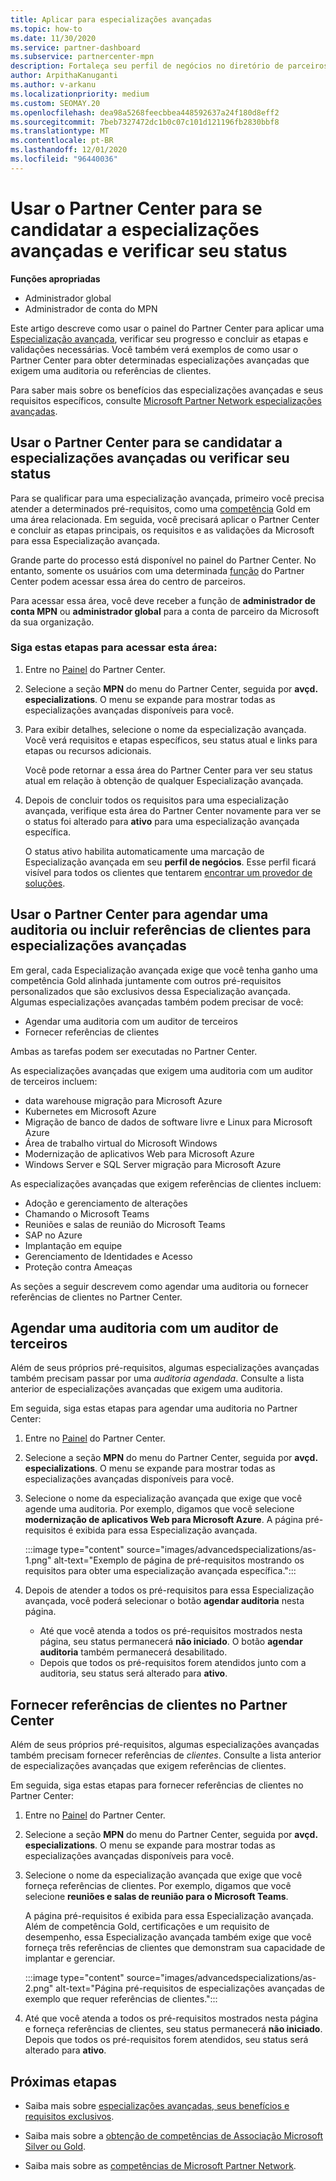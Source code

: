 ```yaml
---
title: Aplicar para especializações avançadas
ms.topic: how-to
ms.date: 11/30/2020
ms.service: partner-dashboard
ms.subservice: partnercenter-mpn
description: Fortaleça seu perfil de negócios no diretório de parceiros da Microsoft. Saiba como usar o Partner Center para se candidatar e ganhar especializações avançadas.
author: ArpithaKanuganti
ms.author: v-arkanu
ms.localizationpriority: medium
ms.custom: SEOMAY.20
ms.openlocfilehash: dea98a5268feecbbea448592637a24f180d8eff2
ms.sourcegitcommit: 7beb7327472dc1b0c07c101d121196fb2830bbf8
ms.translationtype: MT
ms.contentlocale: pt-BR
ms.lasthandoff: 12/01/2020
ms.locfileid: "96440036"
---
```

# <a name="use-partner-center-to-apply-for-advanced-specializations-and-check-their-status"></a>Usar o Partner Center para se candidatar a especializações avançadas e verificar seu status

**Funções apropriadas**

- Administrador global
- Administrador de conta do MPN

Este artigo descreve como usar o painel do Partner Center para aplicar uma [Especialização avançada](advanced-specializations.md), verificar seu progresso e concluir as etapas e validações necessárias. Você também verá exemplos de como usar o Partner Center para obter determinadas especializações avançadas que exigem uma auditoria ou referências de clientes.

Para saber mais sobre os benefícios das especializações avançadas e seus requisitos específicos, consulte [Microsoft Partner Network especializações avançadas](https://partner.microsoft.com/membership/advanced-specialization).

## <a name="use-partner-center-to-apply-for-advanced-specializations-or-check-their-status"></a>Usar o Partner Center para se candidatar a especializações avançadas ou verificar seu status

Para se qualificar para uma especialização avançada, primeiro você precisa atender a determinados pré-requisitos, como uma [competência](https://partner.microsoft.com/membership/competencies) Gold em uma área relacionada. Em seguida, você precisará aplicar o Partner Center e concluir as etapas principais, os requisitos e as validações da Microsoft para essa Especialização avançada.

Grande parte do processo está disponível no painel do Partner Center. No entanto, somente os usuários com uma determinada [função](permissions-overview.md) do Partner Center podem acessar essa área do centro de parceiros.

Para acessar essa área, você deve receber a função de **administrador de conta MPN** ou **administrador global** para a conta de parceiro da Microsoft da sua organização.

### <a name="follow-these-steps-to-access-this-area"></a>Siga estas etapas para acessar esta área:

1. Entre no [Painel](https://partner.microsoft.com/dashboard/home) do Partner Center.

2. Selecione a seção **MPN** do menu do Partner Center, seguida por **avçd. especializations**. O menu se expande para mostrar todas as especializações avançadas disponíveis para você.

3. Para exibir detalhes, selecione o nome da especialização avançada. Você verá requisitos e etapas específicos, seu status atual e links para etapas ou recursos adicionais.

   Você pode retornar a essa área do Partner Center para ver seu status atual em relação à obtenção de qualquer Especialização avançada.

4. Depois de concluir todos os requisitos para uma especialização avançada, verifique esta área do Partner Center novamente para ver se o status foi alterado para **ativo** para uma especialização avançada específica.

   O status ativo habilita automaticamente uma marcação de Especialização avançada em seu **perfil de negócios**. Esse perfil ficará visível para todos os clientes que tentarem [encontrar um provedor de soluções](https://www.microsoft.com/solution-providers/home).

## <a name="use-partner-center-to-schedule-an-audit-or-include-customer-references-for-advanced-specializations"></a>Usar o Partner Center para agendar uma auditoria ou incluir referências de clientes para especializações avançadas

Em geral, cada Especialização avançada exige que você tenha ganho uma competência Gold alinhada juntamente com outros pré-requisitos personalizados que são exclusivos dessa Especialização avançada. Algumas especializações avançadas também podem precisar de você:

- Agendar uma auditoria com um auditor de terceiros
- Fornecer referências de clientes

Ambas as tarefas podem ser executadas no Partner Center.

As especializações avançadas que exigem uma auditoria com um auditor de terceiros incluem:

- data warehouse migração para Microsoft Azure
- Kubernetes em Microsoft Azure
- Migração de banco de dados de software livre e Linux para Microsoft Azure
- Área de trabalho virtual do Microsoft Windows
- Modernização de aplicativos Web para Microsoft Azure
- Windows Server e SQL Server migração para Microsoft Azure

As especializações avançadas que exigem referências de clientes incluem:

- Adoção e gerenciamento de alterações
- Chamando o Microsoft Teams
- Reuniões e salas de reunião do Microsoft Teams
- SAP no Azure
- Implantação em equipe
- Gerenciamento de Identidades e Acesso
- Proteção contra Ameaças

As seções a seguir descrevem como agendar uma auditoria ou fornecer referências de clientes no Partner Center.

## <a name="schedule-an-audit-with-a-third-party-auditor"></a>Agendar uma auditoria com um auditor de terceiros

Além de seus próprios pré-requisitos, algumas especializações avançadas também precisam passar por uma *auditoria agendada*. Consulte a lista anterior de especializações avançadas que exigem uma auditoria.

Em seguida, siga estas etapas para agendar uma auditoria no Partner Center:

1. Entre no [Painel](https://partner.microsoft.com/dashboard/home) do Partner Center.

2. Selecione a seção **MPN** do menu do Partner Center, seguida por **avçd. especializations**. O menu se expande para mostrar todas as especializações avançadas disponíveis para você.

3. Selecione o nome da especialização avançada que exige que você agende uma auditoria. Por exemplo, digamos que você selecione **modernização de aplicativos Web para Microsoft Azure**. A página pré-requisitos é exibida para essa Especialização avançada.

   :::image type="content" source="images/advancedspecializations/as-1.png" alt-text="Exemplo de página de pré-requisitos mostrando os requisitos para obter uma especialização avançada específica.":::

4. Depois de atender a todos os pré-requisitos para essa Especialização avançada, você poderá selecionar o botão **agendar auditoria** nesta página.

   - Até que você atenda a todos os pré-requisitos mostrados nesta página, seu status permanecerá **não iniciado**. O botão **agendar auditoria** também permanecerá desabilitado. 
   - Depois que todos os pré-requisitos forem atendidos junto com a auditoria, seu status será alterado para **ativo**.

## <a name="provide-customer-references-in-partner-center"></a>Fornecer referências de clientes no Partner Center

Além de seus próprios pré-requisitos, algumas especializações avançadas também precisam fornecer referências de *clientes*. Consulte a lista anterior de especializações avançadas que exigem referências de clientes.

Em seguida, siga estas etapas para fornecer referências de clientes no Partner Center:

1. Entre no [Painel](https://partner.microsoft.com/dashboard/home) do Partner Center.

2. Selecione a seção **MPN** do menu do Partner Center, seguida por **avçd. especializations**. O menu se expande para mostrar todas as especializações avançadas disponíveis para você.

3. Selecione o nome da especialização avançada que exige que você forneça referências de clientes. Por exemplo, digamos que você selecione **reuniões e salas de reunião para o Microsoft Teams**.

   A página pré-requisitos é exibida para essa Especialização avançada. Além de competência Gold, certificações e um requisito de desempenho, essa Especialização avançada também exige que você forneça três referências de clientes que demonstram sua capacidade de implantar e gerenciar.

   :::image type="content" source="images/advancedspecializations/as-2.png" alt-text="Página pré-requisitos de especializações avançadas de exemplo que requer referências de clientes.":::

4. Até que você atenda a todos os pré-requisitos mostrados nesta página e forneça referências de clientes, seu status permanecerá **não iniciado**. Depois que todos os pré-requisitos forem atendidos, seu status será alterado para **ativo**.

## <a name="next-steps"></a>Próximas etapas

- Saiba mais sobre [especializações avançadas, seus benefícios e requisitos exclusivos](https://partner.microsoft.com/membership/advanced-specialization).

- Saiba mais sobre a [obtenção de competências de Associação Microsoft Silver ou Gold](learn-about-competencies.md).

- Saiba mais sobre as [competências de Microsoft Partner Network](https://partner.microsoft.com/membership/competencies).

